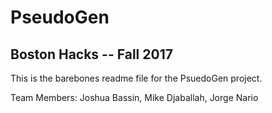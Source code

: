 # PseudoGen
## Boston Hacks -- Fall 2017

This is the barebones readme file for the PsuedoGen project.

Team Members: Joshua Bassin, Mike Djaballah, Jorge Nario